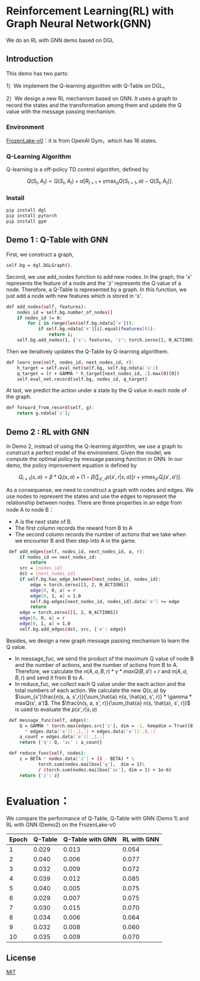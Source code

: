 # Reinforcement Learning(RL) with Graph Neural Network(GNN)
We do an RL with GNN demo based on DGL

## Introduction

This demo has two parts:

1）We implement the Q-learning algorithm with Q-Table on DGL。

2）We design a new RL mechanism based on GNN. It uses a graph to record the states and the transformation among them and update the Q value with the message passing mechanism.

### Environment

[FrozenLake-v0](https://gym.openai.com/envs/FrozenLake-v0/)：it is from OpenAI Gym，which has 16 states.

### Q-Learning Algorithm
Q-learning is a off-policy TD control algorithm, defined by

$$Q(S_t, A_t) = Q(S_t, A_t) + \alpha[R_{t+1} + \gamma\max_a Q(S_{t+1}, a) - Q(S_t, A_t)].$$

### Install
```bash
pip install dgl
pip install pytorch
pip install gym
```

## Demo 1 : Q-Table with GNN
First, we construct a graph,
```bash
self.bg = dgl.DGLGraph().
```
Second, we use add_nodes function to add new nodes. In the graph, the 'x' represents the feature of a node and the 'z' represents the Q value of a node. Therefore, a Q-Table is represented by a graph. In this function, we just add a node with new features which is stored in 'x'. 
```bash
def add_nodes(self, features):
    nodes_id = self.bg.number_of_nodes()
    if nodes_id != 0:
        for i in range(len(self.bg.ndata['x'])):
            if self.bg.ndata['x'][i].equal(features[0]):
                return i;
    self.bg.add_nodes(1, {'x': features, 'z': torch.zeros(1, N_ACTIONS)})
```
Then we iteratively updates the Q-Table by Q-learning algorithem.
```bash
def learn_one(self, nodes_id, next_nodes_id, r):
    h_target = self.eval_net(self.bg, self.bg.ndata['x'])
    q_target = (r + GAMMA * h_target[next_nodes_id, :].max(0)[0])
    self.eval_net.record(self.bg, nodes_id, q_target)
```
At last, we predict the action under a state by the Q value in each node of the graph.
```bash
def forward_from_record(self, g):
    return g.ndata['z'];
```
## Demo 2 : RL with GNN
In Demo 2, instead of using the Q-learning algorithm, we use a graph to construct a perfect model of the environment. Given the model, we compute the optimal policy by message passing function in GNN. In our demo, the policy improvement equation is defined by

$$ Q_{i+1}(s, a) = \beta * Q_i(s, a) + (1 - \beta)\sum_{s',r}p(s',r|s,a)[r + \gamma max_{a'}Q_i(s',a')].$$

As a consequense, we need to construct a graph with nodes and edges. 
We use nodes to represent the states and use the edges to represent the relationship between nodes. There are three properties in an edge from node A to node B：

- A is the next state of B.
- The first column records the reward from B to A
- The second column records the number of actions that we take when we encounter B and then step into A in the game.

```bash
 def add_edges(self, nodes_id, next_nodes_id, a, r):
     if nodes_id == next_nodes_id:
         return
     src = [nodes_id]
     dst = [next_nodes_id]
     if self.bg.has_edge_between(next_nodes_id, nodes_id):
         edge = torch.zeros([1, 2, N_ACTIONS])
         edge[0, 0, a] = r
         edge[0, 1, a] = 1.0
         self.bg.edges[next_nodes_id, nodes_id].data['e'] += edge
         return
     edge = torch.zeros([1, 2, N_ACTIONS])
     edge[0, 0, a] = r
     edge[0, 1, a] = 1.0
     self.bg.add_edges(dst, src, {'e': edge})
```
Besides, we design a new graph message passing mechanism to learn the Q value.
- In message_fuc, we send the product of the maximum Q value of node B and the number of actions, and the number of actions from B to A. Therefore, we calculate
the $n(A, a, B, r) * \gamma * maxQ(B, a') + r$ and $n(A, a, B, r)$ and send it from B to A. 
- In reduce_fuc, we collect each Q value under the each action and the total numbers of each action. We calculate the new $Q(s, a)$ by $\sum_{s'}\frac{n(s, a, s',r)}{\sum_\hat{a} n(s, \hat{a}, s', r)} * \gamma * maxQ(s', a')$. The $\frac{n(s, a, s', r)}{\sum_\hat{a} n(s, \hat{a}, s', r)}$ is used to evaluate the $p(s', r| s, a)$ 
```bash
 def message_func(self, edges):
     Q = GAMMA * torch.max(edges.src['z'], dim = -1, keepdim = True)[0] \
       * edges.data['e'][:,1,:] + edges.data['e'][:,0,:]
     a_count = edges.data['e'][:,1,:]
     return {'q': Q, 'ac' : a_count}

 def reduce_func(self, nodes):
     z = BETA * nodes.data['z'] + (1 - BETA) * \ 
            torch.sum(nodes.mailbox['q'],  dim = 1)\
            / (torch.sum(nodes.mailbox['ac'], dim = 1) + 1e-6)
     return {'z': z}
```

# Evaluation：
We compare the performance of Q-Table, Q-Table with GNN (Demo 1) and RL with GNN (Demo2) on the FrozenLake-v0

| Epoch| Q-Table | Q-Table with GNN | RL with GNN|
| ------ | ------ | ------ |------|
| 1 | 0.029 | 0.013|0.054|
| 2 | 0.040 | 0.006 |0.077|
| 3 | 0.032 | 0.009 |0.072|
| 4 | 0.039 | 0.012 |0.085|
| 5 | 0.040 | 0.005|0.075|
| 6 | 0.029 | 0.007 |0.075|
| 7 | 0.030 | 0.015|0.070|
| 8 | 0.034 | 0.006 |0.064|
| 9 | 0.032 | 0.008 |0.060|
| 10 | 0.035 | 0.009 |0.070|

## License
[MIT](https://choosealicense.com/licenses/mit/)
